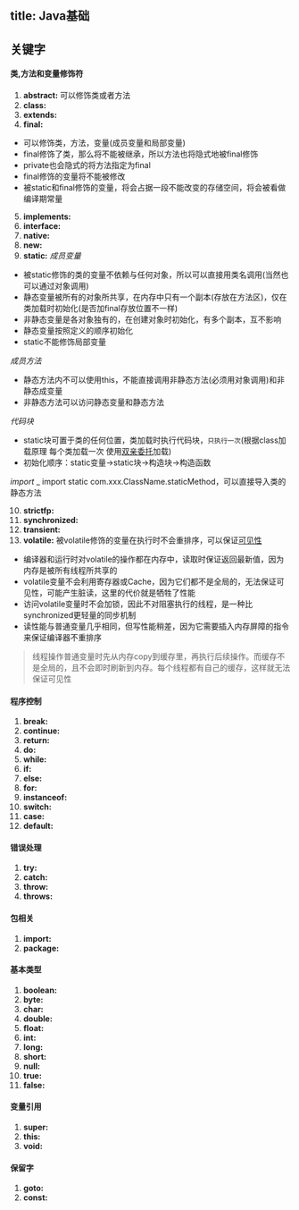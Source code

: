 title: Java基础
---

## 关键字
#### 类,方法和变量修饰符
1. **abstract:** 可以修饰类或者方法
2. **class:**
3. **extends:**
4. **final:**
  - 可以修饰类，方法，变量(成员变量和局部变量)
  - final修饰了类，那么将不能被继承，所以方法也将隐式地被final修饰
  - private也会隐式的将方法指定为final
  - final修饰的变量将不能被修改
  - 被static和final修饰的变量，将会占据一段不能改变的存储空间，将会被看做编译期常量
5. **implements:**
6. **interface:**
7. **native:**
8. **new:**
9. **static:** 
  _成员变量_
  - 被static修饰的类的变量不依赖与任何对象，所以可以直接用类名调用(当然也可以通过对象调用)
  - 静态变量被所有的对象所共享，在内存中只有一个副本(存放在方法区)，仅在类加载时初始化(是否加final存放位置不一样)
  - 非静态变量是各对象独有的，在创建对象时初始化，有多个副本，互不影响
  - 静态变量按照定义的顺序初始化
  - static不能修饰局部变量
  
  _成员方法_
  - 静态方法内不可以使用this，不能直接调用非静态方法(必须用对象调用)和非静态成变量
  - 非静态方法可以访问静态变量和静态方法
  
  _代码块_
  - static块可置于类的任何位置，类加载时执行代码块，`只执行一次`(根据class加载原理 每个类加载一次 使用[双亲委托](jvm.html)加载)
  - 初始化顺序：static变量->static块->构造块->构造函数
  
  _import_
  _ import static com.xxx.ClassName.staticMethod，可以直接导入类的静态方法

10. **strictfp:**
11. **synchronized:**
12. **transient:**
13. **volatile:** 被volatile修饰的变量在执行时不会重排序，可以保证[可见性](jvm.html)
  - 编译器和运行时对volatile的操作都在内存中，读取时保证返回最新值，因为内存是被所有线程所共享的
  - volatile变量不会利用寄存器或Cache，因为它们都不是全局的，无法保证可见性，可能产生脏读，这里的代价就是牺牲了性能
  - 访问volatile变量时不会加锁，因此不对阻塞执行的线程，是一种比synchronized更轻量的同步机制
  - 读性能与普通变量几乎相同，但写性能稍差，因为它需要插入内存屏障的指令来保证编译器不重排序
  > 线程操作普通变量时先从内存copy到缓存里，再执行后续操作。而缓存不是全局的，且不会即时刷新到内存。每个线程都有自己的缓存，这样就无法保证可见性

#### 程序控制
1. **break:**
2. **continue:**
3. **return:**
4. **do:**
5. **while:**
6. **if:**
7. **else:**
8. **for:**
9. **instanceof:**
10. **switch:**
11. **case:**
12. **default:**

#### 错误处理
1. **try:**
2. **catch:**
3. **throw:**
4. **throws:**

#### 包相关
1. **import:**
2. **package:**

#### 基本类型
1. **boolean:**
2. **byte:**
3. **char:**
4. **double:**
5. **float:**
6. **int:**
7. **long:**
8. **short:**
9. **null:**
10. **true:**
11. **false:**

#### 变量引用
1. **super:**
2. **this:**
3. **void:**

#### 保留字
1. **goto:**
2. **const:**